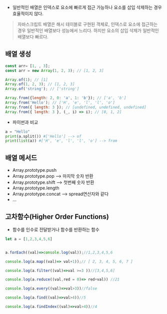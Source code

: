 - 일반적인 배열은 인덱스로 요소에 빠르게 접근 가능하나 요소를 삽입 삭제하는 경우 효율적이지 않다.
>자바스크립트 배열은 해시 테이블로 구현된 객체로, 인덱스로 요소에 접근하는 경우 일반적인 배열보다 성능에서 느리다. 하지만 요소의 삽입 삭제가 일반적인 배열보다 빠르다.

## 배열 생성 
```js
const arr= [1, , 3];
const arr = new Array(1, 2, 3); // [1, 2, 3]

Array.of(1); // [1]
Array.of(1, 2, 3); // [1, 2, 3]
Array.of('string'); // ['string']

Array.from({length: 2, 0: 'a', 1: 'b'}); // ['a', 'b']
Array.from('Hello'); // ['H', 'e', 'l', 'l', 'o']
Array.from({ length: 3 }); // [undefined, undefined, undefined]
Array.from({ length: 3 }, (_, i) => i); // [0, 1, 2]
```
- 파이썬과 비교 
```py
a = "Hello"
print(a.split()) #['Hello'] --> of
print(list(a)) #['H', 'e', 'l', 'l', 'o'] --> from 
```

## 배열 메서드
- Array.prototype.push
- Array.prototype.pop --> 마지막 숫자 반환
- Array.prototype.shift --> 첫번째 숫자 반환
- Array.prototype.length 
- Array.prototype.concat --> spread연산자와 같다
- ...

## 고차함수(Higher Order Functions)
 - 함수를 인수로 전달받거나 함수를 반환하는 함수
```js
let a = [1,2,3,4,5,6]


a.forEach((val)=>console.log(val));//1,2,3,4,5,6

console.log(a.map((val)=> val+1));// [ 2, 3, 4, 5, 6, 7 ]

console.log(a.filter((val)=>val >=3 ))//[3,4,5,6]

console.log(a.reduce((val,red = 0)=> red+val)) //21

console.log(a.every((val)=>val>3))//false

console.log(a.find((val)=>val>4))//5

console.log(a.findIndex((val)=>val>4))//4
```